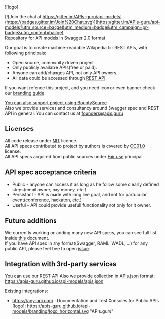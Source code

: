 ![logo]

[![Join the chat at https://gitter.im/APIs-guru/api-models](https://badges.gitter.im/Join%20Chat.svg)](https://gitter.im/APIs-guru/api-models?utm_source=badge&utm_medium=badge&utm_campaign=pr-badge&utm_content=badge)<BR>
Repository for API models in Swagger 2.0 format

Our goal is to create machine-readable Wikipedia for REST APIs, with following principals:
- Open source, community driven project
- Only publicly available APIs(free or paid).
- Anyone can add/changes API, not only API owners.
- All data could be accessed through [REST API](API.md).

If you want refence this project, and you need icon or even banner check our [branding guide](branding/README.md)

[You can also support project using BountySource](https://www.bountysource.com/teams/apis_guru)<br>
Also we provide services and consultancy around Swagger spec and REST API in general.
You can contact us at founders@apis.guru

Licenses
--------------------------

All code release under [MIT](http://opensource.org/licenses/MIT) licence.<br>
All API specs contributed to project by authors is covered by [CC01.0](https://creativecommons.org/publicdomain/zero/1.0/) license.<br>
All API specs acquired from public sources under [Fair use](http://en.wikipedia.org/wiki/Fair_use) principal.

API spec acceptance criteria
--------------------------
* Public - anyone can access it as long as he follow some clearly defined steps(email owner, pay money, etc.)
* Persistant - API is made with long live goal, and not for partucular event(conference, hackaton, etc.)
* Useful - API could provide usefull functionality not only for it owner.

Future additions
--------------------------
We currently working on adding many new API specs, you can see full list inside [this](https://docs.google.com/spreadsheets/d/14zxKcW_Pzu5aYI3Tnwe5ph2Ru2pkSP8yHWEQhx3t8pI/edit?usp=sharing) document.<BR>
If you have API spec in any format(Swagger, RAML, WADL, ...) for any public API, please feel free to open [issue](https://github.com/APIs-guru/api-models/issues/new).

Integration with 3rd-party services
--------------------------
You can use our [REST API](API.md)
Also we provide collection in [APIs.json](http://apisjson.org/) format:<BR>
https://apis-guru.github.io/api-models/apis.json

Existing integrations:
 - https://any-api.com - Documentation and Test Consoles for Public APIs
[logo]: https://apis-guru.github.io/api-models/branding/logo_horizontal.svg "APIs.guru"
